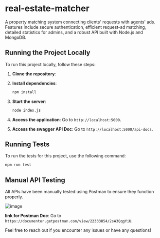 # real-estate-matcher

A property matching system connecting clients' requests with agents' ads. Features include secure authentication, efficient request-ad matching, detailed statistics for admins, and a robust API built with Node.js and MongoDB.

## Running the Project Locally

To run this project locally, follow these steps:

1. **Clone the repository**:
   

2. **Install dependencies**:
    ```sh
    npm install
    ```

3. **Start the server**:
    ```sh
    node index.js
    ```

4. **Access the application**:
    Go to `http://localhost:5000`.

5. **Access the swagger API Doc**:
    Go to `http://localhost:5000/api-docs`.

## Running Tests

To run the tests for this project, use the following command:

```sh
npm run test
```

## Manual API Testing

All APIs have been manually tested using Postman to ensure they function properly.

![image](https://github.com/FaresMagdy99/real-estate-matcher/assets/83503909/5c696ef2-935e-4666-a2e2-5e5d941bb9bb)

**link for Postman Doc**:
    Go to `https://documenter.getpostman.com/view/22333854/2sA3QqgYiU`.


Feel free to reach out if you encounter any issues or have any questions!

